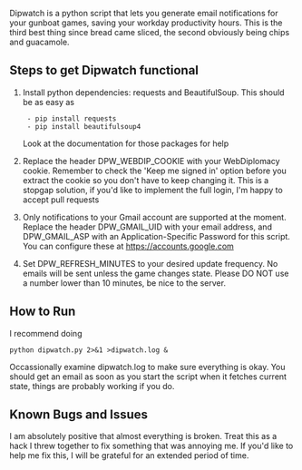 Dipwatch is a python script that lets you generate email notifications
for your gunboat games, saving your workday productivity hours. This is
the third best thing since bread came sliced, the second obviously being
chips and guacamole.

Steps to get Dipwatch functional
---------------------------------

1. Install python dependencies: requests and BeautifulSoup. This should
   be as easy as

        - pip install requests
        - pip install beautifulsoup4

   Look at the documentation for those packages for help

2. Replace the header DPW_WEBDIP_COOKIE with your WebDiplomacy cookie. 
   Remember to check the 'Keep me signed in' option before you extract
   the cookie so you don't have to keep changing it. This is a stopgap
   solution, if you'd like to implement the full login, I'm happy to
   accept pull requests

3. Only notifications to your Gmail account are supported at the moment.
   Replace the header DPW_GMAIL_UID with your email address, and DPW_GMAIL_ASP
   with an Application-Specific Password for this script. You can configure
   these at https://accounts.google.com

4. Set DPW_REFRESH_MINUTES to your desired update frequency. No emails 
   will be sent unless the game changes state. Please DO NOT use a number
   lower than 10 minutes, be nice to the server.

How to Run
-----------------------------------

I recommend doing

    python dipwatch.py 2>&1 >dipwatch.log &

Occassionally examine dipwatch.log to make sure everything is okay. You
should get an email as soon as you start the script when it fetches current
state, things are probably working if you do.

Known Bugs and Issues
------------------------------------

I am absolutely positive that almost everything is broken. Treat this
as a hack I threw together to fix something that was annoying me. If 
you'd like to help me fix this, I will be grateful for an extended period
of time. 
